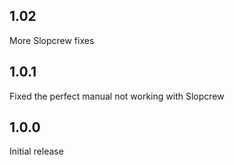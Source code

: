 ## 1.02
More Slopcrew fixes

## 1.0.1
Fixed the perfect manual not working with Slopcrew

## 1.0.0
Initial release